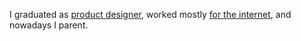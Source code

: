 I graduated as [product designer](https://cargocollective.com/ningxxu), worked mostly [for the internet](https://www.linkedin.com/in/ningxxu/), and nowadays I parent.